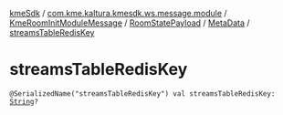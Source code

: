 [kmeSdk](../../../../index.md) / [com.kme.kaltura.kmesdk.ws.message.module](../../../index.md) / [KmeRoomInitModuleMessage](../../index.md) / [RoomStatePayload](../index.md) / [MetaData](index.md) / [streamsTableRedisKey](./streams-table-redis-key.md)

# streamsTableRedisKey

`@SerializedName("streamsTableRedisKey") val streamsTableRedisKey: `[`String`](https://kotlinlang.org/api/latest/jvm/stdlib/kotlin/-string/index.html)`?`